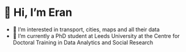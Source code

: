 # 👋 Hi, I’m Eran

- 👀 I’m interested in transport, cities, maps and all their data
- 🌱 I’m currently a PhD student at Leeds University at the Centre for Doctoral Training in Data Analytics and Social Research
<!---
- 💞️ I’m looking to collaborate on ...
- 📫 How to reach me ...
--->
<!---
elivne/elivne is a ✨ special ✨ repository because its `README.md` (this file) appears on your GitHub profile.
You can click the Preview link to take a look at your changes.
--->
